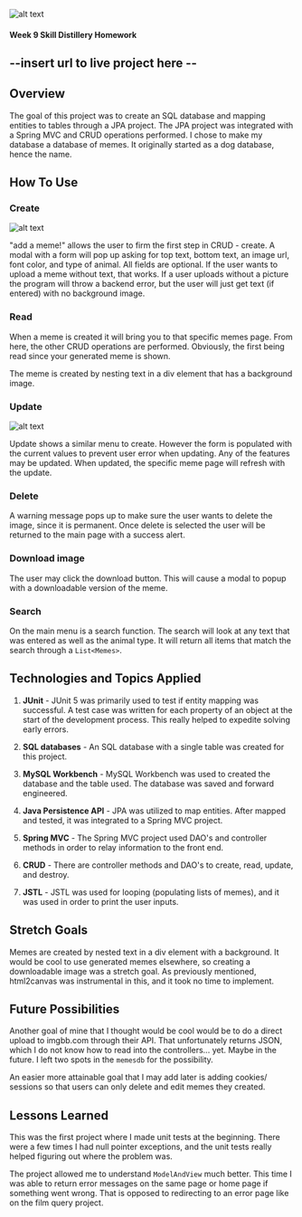


![alt text](https://i.ibb.co/MB3nbnV/Screen-Shot-2019-11-10-at-11-12-51-PM.png "pup-a-lup logo")
#### Week 9 Skill Distillery Homework
## --insert url to live project here --

## Overview
The goal of this project was to create an SQL database and mapping entities to tables through a JPA project.  The JPA project was integrated with a Spring MVC and CRUD operations performed.  I chose to make my database a database of memes.  It originally started as a dog database, hence the name.


## How To Use
### **Create**
![alt text](https://i.ibb.co/LJzVzCP/Screen-Shot-2019-11-10-at-11-44-32-PM.png "start menu")

"add a meme!" allows the user to firm the first step in CRUD - create.  A modal with a form will pop up asking for top text, bottom text, an image url, font color, and type of animal.  All fields are optional.  If the user wants to upload a meme without text, that works.  If a user uploads without a picture the program will throw a backend error, but the user will just get text (if entered) with no background image.

### **Read**
When a meme is created it will bring you to that specific memes page.  From here, the other CRUD operations are performed.  Obviously, the first being read since your generated meme is shown.

The meme is created by nesting text in a div element that has a background image.

### **Update**
![alt text](https://i.ibb.co/dQPPpq4/Screen-Shot-2019-11-10-at-11-53-00-PM.png "update and delete menu")

Update shows a similar menu to create.  However the form is populated with the current values to prevent user error when updating.  Any of the features may be updated.  When updated, the specific meme page will refresh with the update.

### **Delete**
A warning message pops up to make sure the user wants to delete the image, since it is permanent.  Once delete is selected the user will be returned to the main page with a success alert.

### Download image
The user may click the download button.  This will cause a modal to popup with a downloadable version of the meme.  

### Search
On the main menu is a search function.  The search will look at any text that was entered as well as the animal type.  It will return all items that match the search through a `List<Memes>`.


## Technologies and Topics Applied
1. **JUnit** - JUnit 5 was primarily used to test if entity mapping was successful.  A test case was written for each property of an object at the start of the development process.  This really helped to expedite solving early errors.

2. **SQL databases** - An SQL database with a single table was created for this project.

3. **MySQL Workbench** - MySQL Workbench was used to created the database and the table used.  The database was saved and forward engineered.

4. **Java Persistence API** - JPA was utilized to map entities.  After mapped and tested, it was integrated to a Spring MVC project.

5. **Spring MVC** - The Spring MVC project used DAO's and controller methods in order to relay information to the front end.

6. **CRUD** - There are controller methods and DAO's to create, read, update, and destroy.  

6. **JSTL** - JSTL was used for looping (populating lists of memes), and it was used in order to print the user inputs.


## Stretch Goals
Memes are created by nested text in a div element with a background.  It would be cool to use generated memes elsewhere, so creating a downloadable image was a stretch goal.  As previously mentioned, html2canvas was instrumental in this, and it took no time to implement.


## Future Possibilities
Another goal of mine that I thought would be cool would be to do a direct upload to imgbb.com through their API.  That unfortunately returns JSON, which I do not know how to read into the controllers... yet.  Maybe in the future.  I left two spots in the `memesdb` for the possibility.

An easier more attainable goal that I may add later is adding cookies/ sessions so that users can only delete and edit memes they created.


## Lessons Learned
This was the first project where I made unit tests at the beginning.  There were a few times I had null pointer exceptions, and the unit tests really helped figuring out where the problem was.

The project allowed me to understand `ModelAndView` much better.  This time I was able to return error messages on the same page or home page if something went wrong.  That is opposed to redirecting to an error page like on the film query project.
